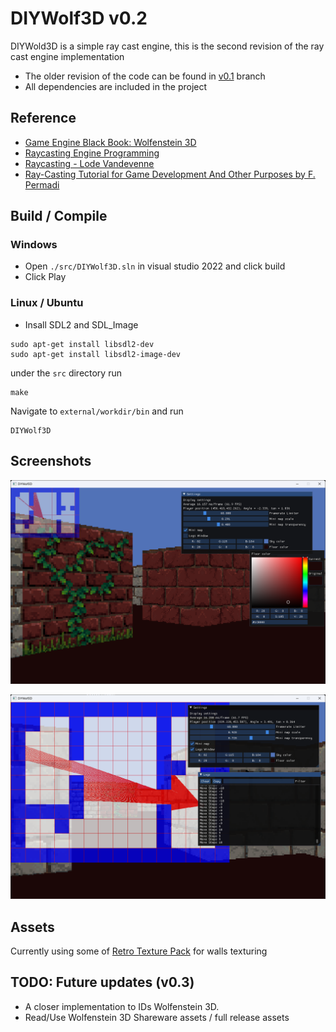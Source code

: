 # DIYWolf3D v0.2

DIYWold3D is a simple ray cast engine, this is the second revision of the ray cast engine implementation
* The older revision of the code can be found in [v0.1](https://github.com/amroibrahim/SimpleRayCast/tree/v0.1) branch  
* All dependencies are included in the project

## Reference
* [Game Engine Black Book: Wolfenstein 3D](https://fabiensanglard.net/gebbwolf3d/)  
* [Raycasting Engine Programming](https://pikuma.com/courses/raycasting-engine-tutorial-algorithm-javascript)  
* [Raycasting - Lode Vandevenne](https://lodev.org/cgtutor/raycasting.html)  
* [Ray-Casting Tutorial for Game Development And Other Purposes by F. Permadi](https://permadi.com/1996/05/ray-casting-tutorial-table-of-contents/)

## Build / Compile
### Windows
* Open `./src/DIYWolf3D.sln` in visual studio 2022 and click build
* Click Play 

### Linux / Ubuntu
* Insall SDL2 and SDL_Image
```
sudo apt-get install libsdl2-dev
sudo apt-get install libsdl2-image-dev
```
under the `src` directory run 
```
make
```

Navigate to `external/workdir/bin` and run 
```
DIYWolf3D
```

## Screenshots

![Screen1](https://github.com/amroibrahim/DIYWolf3D/blob/master/img/screen1.png)  

![Screen2](https://github.com/amroibrahim/DIYWolf3D/blob/master/img/screen2.png)  

## Assets
Currently using some of [Retro Texture Pack](https://little-martian.itch.io/retro-texture-pack) for walls texturing

## TODO: Future updates (v0.3)
* A closer implementation to IDs Wolfenstein 3D.
* Read/Use Wolfenstein 3D Shareware assets / full release assets

